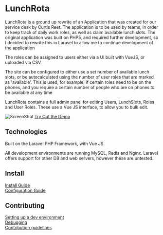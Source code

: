# LunchRota

LunchRota is a ground up rewrite of an Application that was created for our service desk by Curtis Reet. The application is to be used by teams, in order to keep track of daily work roles, as well as claim available lunch slots. The original application was built on PHP5, and required further development, so I decided to rewrite this in Laravel to allow me to continue development of the application

The roles can be assigned to users either via a UI built with VueJS, or uploaded via CSV.

The site can be configured to either use a set number of available lunch slots, or be autocalculated using the number of user roles that are marked as 'available'. This is used, for example, if certain roles need to be on the phones, and you require a certain number of people who are on phones to be available at any time

LunchRota contains a full admin panel for editing Users, LunchSlots, Roles and User Roles. These use a Vue JS interface, to allow you to bulk edit.

![ScreenShot](https://raw.github.com/andy3471/rota/master/docs/img/lunchrota-home.jpg)
[Try Out the Demo](https://lunchrota.andyh.app)

## Technologies

Built on the Laravel PHP Framework, with Vue JS.

All development environments are running MySQL, Redis and Nginx. Laravel offers support for other DB and web servers, however these are untested.

## Install

[Install Guide](docs/INSTALL.md)  
[Configuration Guide](docs/CONFIG.md)

## Contributing

[Setting up a dev environment](docs/DEVENVIRONMENT.md)  
[Debugging](docs/DEBUG.md)  
[Contribution guidelines](docs/CONTRIBUTING.md)
